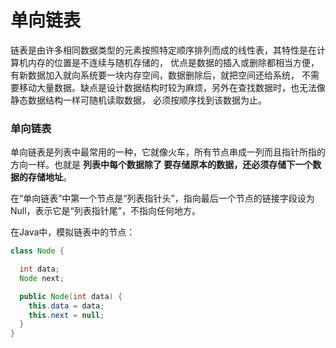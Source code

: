 单向链表
==========================================================
链表是由许多相同数据类型的元素按照特定顺序排列而成的线性表，其特性是在计算机内存的位置是不连续与随机存储的，
优点是数据的插入或删除都相当方便，有新数据加入就向系统要一块内存空间，数据删除后，就把空间还给系统，
不需要移动大量数据。缺点是设计数据结构时较为麻烦，另外在查找数据时，也无法像静态数据结构一样可随机读取数据，
必须按顺序找到该数据为止。

### 单向链表
单向链表是列表中最常用的一种，它就像火车，所有节点串成一列而且指针所指的方向一样。也就是 **列表中每个数据除了
要存储原本的数据，还必须存储下一个数据的存储地址**。

在“单向链表”中第一个节点是“列表指针头”，指向最后一个节点的链接字段设为Null，表示它是“列表指针尾”，不指向任何地方。

在Java中，模拟链表中的节点：
```java
class Node {

  int data;
  Node next;

  public Node(int data) {
    this.data = data;
    this.next = null;
  }
}
```

